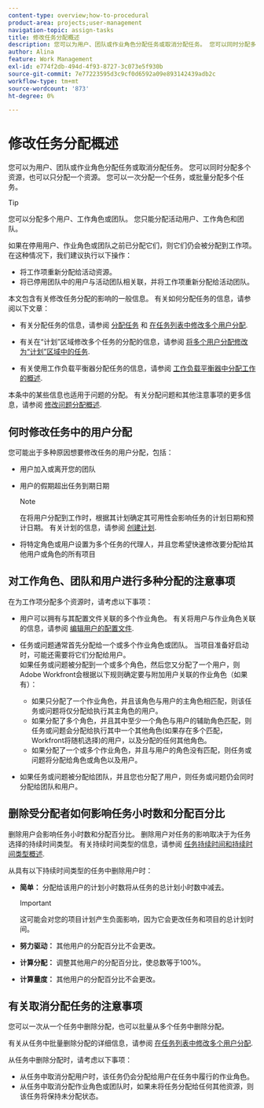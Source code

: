 ```yaml
---
content-type: overview;how-to-procedural
product-area: projects;user-management
navigation-topic: assign-tasks
title: 修改任务分配概述
description: 您可以为用户、团队或作业角色分配任务或取消分配任务。 您可以同时分配多个资源，也可以只分配一个资源。 您可以一次分配一个任务，或批量分配多个任务。
author: Alina
feature: Work Management
exl-id: e774f2db-494d-4f93-8727-3c073e5f930b
source-git-commit: 7e77223595d3c9cf0d6592a09e893142439adb2c
workflow-type: tm+mt
source-wordcount: '873'
ht-degree: 0%

---
```


# 修改任务分配概述

您可以为用户、团队或作业角色分配任务或取消分配任务。 您可以同时分配多个资源，也可以只分配一个资源。 您可以一次分配一个任务，或批量分配多个任务。

>[!TIP]
>
>您可以分配多个用户、工作角色或团队。 您只能分配活动用户、工作角色和团队。
>
>如果在停用用户、作业角色或团队之前已分配它们，则它们仍会被分配到工作项。 在这种情况下，我们建议执行以下操作：
>
>* 将工作项重新分配给活动资源。
>* 将已停用团队中的用户与活动团队相关联，并将工作项重新分配给活动团队。
>


本文包含有关修改任务分配的影响的一般信息。 有关如何分配任务的信息，请参阅以下文章：

* 有关分配任务的信息，请参阅 [分配任务](../../../manage-work/tasks/assign-tasks/assign-tasks.md) 和 [在任务列表中修改多个用户分配](../../../manage-work/tasks/assign-tasks/modify-multiple-assignments-in-task-list.md).

* 有关在“计划”区域修改多个任务的分配的信息，请参阅 [将多个用户分配修改为“计划”区域中的任务](../../../resource-mgmt/resource-scheduling/modify-multipl-assignments-scheduling-areas.md).
* 有关使用工作负载平衡器分配任务的信息，请参阅 [工作负载平衡器中分配工作的概述](../../../resource-mgmt/workload-balancer/assign-work-in-workload-balancer.md).

本条中的某些信息也适用于问题的分配。 有关分配问题和其他注意事项的更多信息，请参阅 [修改问题分配概述](../../../manage-work/issues/manage-issues/modify-issue-assignments-overview.md).

## 何时修改任务中的用户分配

您可能出于多种原因想要修改任务的用户分配，包括：

* 用户加入或离开您的团队
* 用户的假期超出任务到期日期

   >[!NOTE]
   >
   >在将用户分配到工作时，根据其计划确定其可用性会影响任务的计划日期和预计日期。 有关计划的信息，请参阅 [创建计划](../../../administration-and-setup/set-up-workfront/configure-timesheets-schedules/create-schedules.md).

* 将特定角色或用户设置为多个任务的代理人，并且您希望快速修改要分配给其他用户或角色的所有项目

## 对工作角色、团队和用户进行多种分配的注意事项

在为工作项分配多个资源时，请考虑以下事项：

* 用户可以拥有与其配置文件关联的多个作业角色。 有关将用户与作业角色关联的信息，请参阅 [编辑用户的配置文件](../../../administration-and-setup/add-users/create-and-manage-users/edit-a-users-profile.md).

* 任务或问题通常首先分配给一个或多个作业角色或团队。 当项目准备好启动时，可能还需要将它们分配给用户。\
   如果任务或问题被分配到一个或多个角色，然后您又分配了一个用户，则Adobe Workfront会根据以下规则确定要与附加用户关联的作业角色（如果有）：

   * 如果只分配了一个作业角色，并且该角色与用户的主角色相匹配，则该任务或问题将仅分配给执行其主角色的用户。
   * 如果分配了多个角色，并且其中至少一个角色与用户的辅助角色匹配，则任务或问题会分配给执行其中一个其他角色(如果存在多个匹配，Workfront将随机选择)的用户，以及分配的任何其他角色。
   * 如果分配了一个或多个作业角色，并且与用户的角色没有匹配，则任务或问题将分配给角色或角色以及用户。

* 如果任务或问题被分配给团队，并且您也分配了用户，则任务或问题仍会同时分配给团队和用户。

## 删除受分配者如何影响任务小时数和分配百分比

删除用户会影响任务小时数和分配百分比。 删除用户对任务的影响取决于为任务选择的持续时间类型。 有关持续时间类型的信息，请参阅 [任务持续时间和持续时间类型概述](../../../manage-work/tasks/taskdurtn/task-duration-and-duration-type.md).

从具有以下持续时间类型的任务中删除用户时：

* **简单：** 分配给该用户的计划小时数将从任务的总计划小时数中减去。

   >[!IMPORTANT]
   >
   >这可能会对您的项目计划产生负面影响，因为它会更改任务和项目的总计划时间。

* **努力驱动：** 其他用户的分配百分比不会更改。
* **计算分配：** 调整其他用户的分配百分比，使总数等于100%。
* **计算量度：** 其他用户的分配百分比不会更改。

## 有关取消分配任务的注意事项

您可以一次从一个任务中删除分配，也可以批量从多个任务中删除分配。

有关从任务中批量删除分配的详细信息，请参阅 [在任务列表中修改多个用户分配](../../../manage-work/tasks/assign-tasks/modify-multiple-assignments-in-task-list.md).

从任务中删除分配时，请考虑以下事项：

* 从任务中取消分配用户时，该任务仍会分配给用户在任务中履行的作业角色。
* 从任务中取消分配作业角色或团队时，如果未将任务分配给任何其他资源，则该任务将保持未分配状态。
